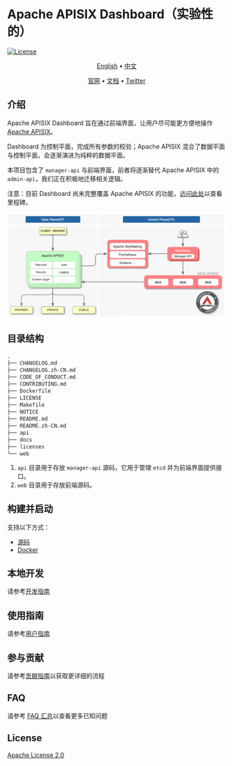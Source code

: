 <!--
#
# Licensed to the Apache Software Foundation (ASF) under one or more
# contributor license agreements.  See the NOTICE file distributed with
# this work for additional information regarding copyright ownership.
# The ASF licenses this file to You under the Apache License, Version 2.0
# (the "License"); you may not use this file except in compliance with
# the License.  You may obtain a copy of the License at
#
#     http://www.apache.org/licenses/LICENSE-2.0
#
# Unless required by applicable law or agreed to in writing, software
# distributed under the License is distributed on an "AS IS" BASIS,
# WITHOUT WARRANTIES OR CONDITIONS OF ANY KIND, either express or implied.
# See the License for the specific language governing permissions and
# limitations under the License.
#
-->

# Apache APISIX Dashboard（实验性的）

[![License](https://img.shields.io/badge/License-Apache%202.0-blue.svg)](https://github.com/apache/apisix-dashboard/blob/master/LICENSE)

<p align="center">
  <a href="https://github.com/apache/apisix-dashboard">English</a> •
  <a href="https://github.com/apache/apisix-dashboard/blob/master/README.zh-CN.md">中文</a>
</p>

<p align="center">
  <a href="https://apisix.apache.org/">官网</a> •
  <a href="https://github.com/apache/apisix/tree/master/doc">文档</a> •
  <a href="https://twitter.com/apacheapisix">Twitter</a>
</p>

## 介绍

Apache APISIX Dashboard 旨在通过前端界面，让用户尽可能更方便地操作 [Apache APISIX](https://github.com/apache/apisix)。

Dashboard 为控制平面，完成所有参数的校验；Apache APISIX 混合了数据平面与控制平面，会逐渐演进为纯粹的数据平面。

本项目包含了 `manager-api` 与前端界面，前者将逐渐替代 Apache APISIX 中的 `admin-api`，我们正在积极地迁移相关逻辑。

注意：目前 Dashboard 尚未完整覆盖 Apache APISIX 的功能，[访问此处](https://github.com/apache/apisix-dashboard/milestones)以查看里程碑。

![architecture](./docs/images/architecture.png)

## 目录结构

```
.
├── CHANGELOG.md
├── CHANGELOG.zh-CN.md
├── CODE_OF_CONDUCT.md
├── CONTRIBUTING.md
├── Dockerfile
├── LICENSE
├── Makefile
├── NOTICE
├── README.md
├── README.zh-CN.md
├── api
├── docs
├── licenses
└── web
```

1. `api` 目录用于存放 `manager-api` 源码，它用于管理 `etcd` 并为前端界面提供接口。
2. `web` 目录用于存放前端源码。

## 构建并启动

支持以下方式：

- [源码](./docs/deploy.zh-CN.md)
- [Docker](./docs/deploy-with-docker.zh-CN.md)

## 本地开发

请参考[开发指南](./docs/develop.zh-CN.md)

## 使用指南

请参考[用户指南](./docs/USER_GUIDE.zh-CN.md)

## 参与贡献

请参考[贡献指南](./CONTRIBUTING.md)以获取更详细的流程

## FAQ

请参考 [FAQ 汇总](./docs/FAQ.zh-CN.md)以查看更多已知问题

## License

[Apache License 2.0](./LICENSE)
